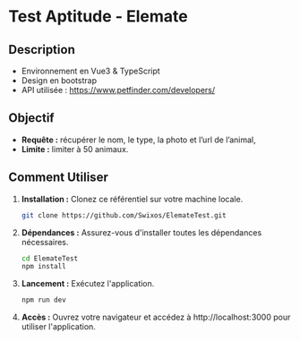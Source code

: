 # Test Aptitude - Elemate

## Description

- Environnement en Vue3 & TypeScript
- Design en bootstrap
- API utilisée : https://www.petfinder.com/developers/

## Objectif

- **Requête :** récupérer le nom, le type, la photo et l’url de l’animal,
- **Limite :** limiter à 50 animaux.

## Comment Utiliser

1. **Installation :** Clonez ce référentiel sur votre machine locale.

   ```bash
   git clone https://github.com/Swixos/ElemateTest.git
   ```
   
2. **Dépendances :** Assurez-vous d'installer toutes les dépendances nécessaires.

   ```bash
   cd ElemateTest
   npm install
   ```

3. **Lancement :** Exécutez l'application.

   ```bash
   npm run dev
   ```

4. **Accès :** Ouvrez votre navigateur et accédez à http://localhost:3000 pour utiliser l'application.

